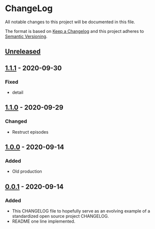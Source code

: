 # ChangeLog
All notable changes to this project will be documented in this file.

The format is based on [Keep a Changelog](http://keepachangelog.com/en/1.0.0/)
and this project adheres to [Semantic Versioning](http://semver.org/spec/v2.0.0.html).

## [Unreleased]

## [1.1.1] - 2020-09-30
### Fixed
- detail

## [1.1.0] - 2020-09-29
### Changed
- Restruct episodes

## [1.0.0] - 2020-09-14
### Added
- Old production

## [0.0.1] - 2020-09-14
### Added
- This CHANGELOG file to hopefully serve as an evolving example of a standardized open source project CHANGELOG.
- README one line implemented.


[Unreleased]: https://github.com/My-Novel-Management/bungaku126-me-and-me/compare/v1.1.1...HEAD
[1.1.1]: https://github.com/My-Novel-Management/bungaku126-me-and-me/releases/v1.1.1
[1.1.0]: https://github.com/My-Novel-Management/bungaku126-me-and-me/releases/v1.1.0
[1.0.0]: https://github.com/My-Novel-Management/bungaku126-me-and-me/releases/v1.0.0
[0.0.1]: https://github.com/My-Novel-Management/bungaku126-me-and-me/releases/v0.0.1
